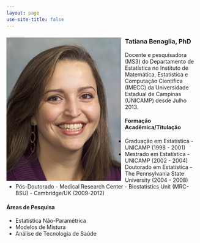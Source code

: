```yaml
---
layout: page
use-site-title: false 
---
```


<div class="columns-2">
<img src="img/ProfileTatiana.jpg" style="float: left; margin-right: 10px;" />

### Tatiana Benaglia, PhD
Docente e pesquisadora (MS3) do Departamento de Estatística no Instituto de Matemática, Estatística e Computação Científica (IMECC) da Universidade Estadual de Campinas (UNICAMP) desde Julho 2013. 

</div>


#### Formação Acadêmica/Titulação
- Graduação em Estatística - UNICAMP (1998 - 2001)
- Mestrado em Estatística - UNICAMP (2002 - 2004)
- Doutorado em Estatística - The Pennsylvania State University (2004 - 2008)
- Pós-Doutorado - Medical Research Center - Biostatistics Unit (MRC-BSU) - Cambridge/UK (2009-2012)


#### Áreas de Pesquisa
* Estatística Não-Paramétrica
* Modelos de Mistura
* Análise de Tecnologia de Saúde
